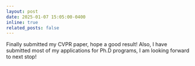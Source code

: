 ```yaml
---
layout: post
date: 2025-01-07 15:05:00-0400
inline: true
related_posts: false
---
```


Finally submitted my CVPR paper, hope a good result! Also, I have submitted most of my applications for Ph.D programs, I am looking forward to next stop!
